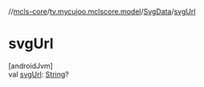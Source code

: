 //[mcls-core](../../../index.md)/[tv.mycujoo.mclscore.model](../index.md)/[SvgData](index.md)/[svgUrl](svg-url.md)

# svgUrl

[androidJvm]\
val [svgUrl](svg-url.md): [String](https://kotlinlang.org/api/latest/jvm/stdlib/kotlin/-string/index.html)?
